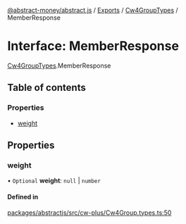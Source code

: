 [@abstract-money/abstract.js](../README.md) / [Exports](../modules.md) / [Cw4GroupTypes](../modules/Cw4GroupTypes.md) / MemberResponse

# Interface: MemberResponse

[Cw4GroupTypes](../modules/Cw4GroupTypes.md).MemberResponse

## Table of contents

### Properties

- [weight](Cw4GroupTypes.MemberResponse.md#weight)

## Properties

### weight

• `Optional` **weight**: ``null`` \| `number`

#### Defined in

[packages/abstractjs/src/cw-plus/Cw4Group.types.ts:50](https://github.com/AbstractSDK/frontend/blob/07410073/packages/abstractjs/src/cw-plus/Cw4Group.types.ts#L50)
